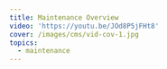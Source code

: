 ```yaml
---
title: Maintenance Overview
video: 'https://youtu.be/JOd8P5jFHt8'
cover: /images/cms/vid-cov-1.jpg
topics:
  - maintenance
---
```


